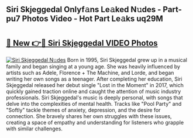 ## Siri Skjeggedal Onlyf𝚊ns Le𝚊ked N𝚞des - Part-pu7 Photos Video - Hot Part Le𝚊ks uq29M

# <h2><a href="http://ac32864.deff.icu/?id=Siri+Skjeggedal">🔗 New 👉🔴 Siri Skjeggedal VIDEO Photos</a></h2>

[![Siri Skjeggedal N𝚞des](https://i.imgur.com/rIISA9y.gif)](http://ac32864.deff.icu/?id=Siri+Skjeggedal)
Born in 1995, Siri Skjeggedal grew up in a musical family and began singing at a young age. She was heavily influenced by artists such as Adele, Florence + The Machine, and Lorde, and began writing her own songs as a teenager. After completing her education, Siri Skjeggedal released her debut single "Lost in the Moment" in 2017, which quickly gained traction online and caught the attention of music industry professionals. Siri Skjeggedal's music is deeply personal, with songs that delve into the complexities of mental health. Tracks like "Pool Party" and "Softly" tackle themes of anxiety, depression, and the desire for connection. She bravely shares her own struggles with these issues, creating a space of empathy and understanding for listeners who grapple with similar challenges.
